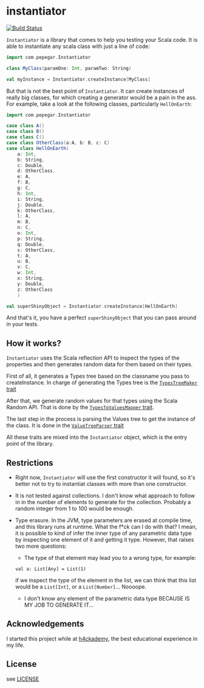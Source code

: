 instantiator
============
[![Build Status](https://travis-ci.org/pepegar/instantiator.svg?branch=master)](https://travis-ci.org/pepegar/instantiator)

```Instantiator``` is a library that comes to help you testing your Scala code.
It is able to instantiate any scala class with just a line of code:

```scala
import com.pepegar.Instantiator

class MyClass(paramOne: Int, paramTwo: String)

val myInstance = Instantiator.createInstance[MyClass]
```

But that is not the best point of ```Instantiator```.  It can create instances
of really big classes, for which creating a generator would be a pain in the
ass.  For example, take a look at the following classes, particularly
```HellOnEarth```:

```scala
import com.pepegar.Instantiator

case class A()
case class B()
case class C()
case class OtherClass(a:A, b: B, c: C)
case class HellOnEarth(
	a: Int,
	b: String,
	c: Double,
	d: OtherClass,
	e: A,
	f: B,
	g: C,
	h: Int,
	i: String,
	j: Double,
	k: OtherClass,
	l: A,
	m: B,
	n: C,
	o: Int,
	p: String,
	q: Double,
	s: OtherClass,
	t: A,
	u: B,
	v: C,
	w: Int,
	x: String,
	y: Double,
	z: OtherClass
	)

val superShinyObject = Instantiator.createInstance[HellOnEarth]
```

And that's it, you have a perfect ```superShinyObject``` that you can pass around in your tests.

How it works?
-------------
```Instantiator``` uses the Scala reflection API to inspect the types of the
properties and then generates random data for them based on their types.

First of all, it generates a Types tree based on the classname you pass to
createInstance.  In charge of generating the Types tree is the [```TypesTreeMaker``` trait](https://github.com/pepegar/instantiator/blob/master/src/main/scala/com/pepegar/instantiator/utils/TypesTreeMaker.scala)

After that, we generate random values for that types using the Scala Random
API.  That is done by the [```TypesToValuesMapper``` trait](https://github.com/pepegar/instantiator/blob/master/src/main/scala/com/pepegar/instantiator/utils/TypesToValuesMapper.scala).

The last step in the process is parsing the Values tree to get the instance of
the class.  It is done in the [```ValueTreeParser``` trait](https://github.com/pepegar/instantiator/blob/master/src/main/scala/com/pepegar/instantiator/utils/ValueTreeParser.scala)

All these traits are mixed into the ```Instantiator``` object, which is the
entry point of the library.

Restrictions
------------

* Right now, ```Instantiator``` will use the first constructor it will found, so
it's better not to try to instantiat classes with more than one constructor.

* It is not tested against collections.  I don't know what approach to follow in
in the number of elements to generate for the collection.  Probably a random
integer from 1 to 100 would be enough.

* Type erasure.  In the JVM, type parameters are erased at compile time, and
this library runs at runtime.  What the f*ck can I do with that?  I mean, it is
possible to kind of infer the inner type of any parametric data type by
inspecting one element of it and getting it type.  However, that raises two more
questions:
  - The type of that element may lead you to a wrong type, for example:
  ```
  val a: List[Any] = List(1)
  ```
  if we inspect the type of the element in the list, we can think that this list
  would be a ```List[Int]```, or a ```List[Number]```...  Noooope.
  - I don't know any element of the parametric data type BECAUSE IS MY JOB TO
  GENERATE IT...

Acknowledgements
----------------
I started this project while at [h4ckademy](http://www.h4ckademy.com), the best
educational experience in my life.

License
-------
see [LICENSE](https://github.com/pepegar/instantiator/blob/master/LICENSE)
